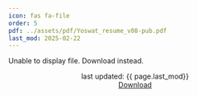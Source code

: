 ```yaml
---
icon: fas fa-file
order: 5
pdf: ../assets/pdf/Yoswat_resume_v08-pub.pdf
last_mod: 2025-02-22
---
```


<div style="width:100%;height:60vh;">
  <object data="{{ page.pdf }}" type="application/pdf" width="100%" height="100%">
    <p>Unable to display file. Download instead.</p>
  </object>
  <div style="text-align: center;">last updated: {{ page.last_mod}}<br/><a href="{{page.pdf}}"><i class="fa-solid fa-file-arrow-down"></i> Download</a></div>
</div>
